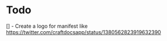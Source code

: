 # Todo

[] - Create a logo for manifest like https://twitter.com/craftdocsapp/status/1380562823919632390